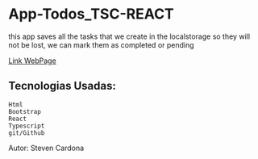 # App-Todos_TSC-REACT

  this app saves all the tasks that we create in the localstorage so they will not be lost, we can mark them as completed or pending
  
  [Link WebPage](https://stevencar2004.github.io/App-Todos_TSC-REACT/)
  
  ## Tecnologias Usadas:
    Html
    Bootstrap
    React
    Typescript
    git/Github

Autor: Steven Cardona
